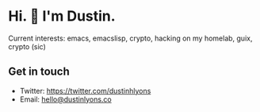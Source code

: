# Hi. 👋 I'm Dustin. 

Current interests: emacs, emacslisp, crypto, hacking on my homelab, guix, crypto (sic)

## Get in touch
- Twitter: https://twitter.com/dustinhlyons
- Email: hello@dustinlyons.co

